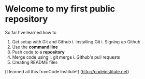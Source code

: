 # Welcome to my first public repository

So far I've learned how to
1. Get setup with Git and Github
		i. Installing Git
		i. Signing up Github
1. Use the **command line**
1. Push code to a **repository**
1. Merge code using
		i. git merge
		i. Github's pull requests
1. Creating README files

[I learned all this fromCode Institute!] (http://codeinstitute.net) 